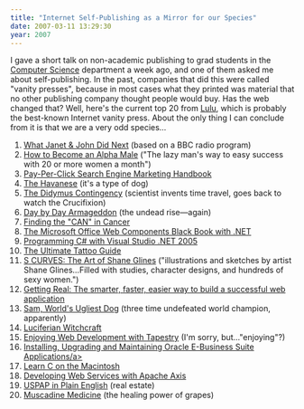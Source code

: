 ```yaml
---
title: "Internet Self-Publishing as a Mirror for our Species"
date: 2007-03-11 13:29:30
year: 2007
---
```

I gave a short talk on non-academic publishing to grad students in the <a href="http://www.cs.toronto.edu">Computer Science</a> department a week ago, and one of them asked me about self-publishing. In the past, companies that did this were called "vanity presses", because in most cases what they printed was material that no other publishing company thought people would buy.  Has the web changed that?  Well, here's the current top 20 from <a href="http://www.lulu.com">Lulu</a>, which is probably the best-known Internet vanity press.  About the only thing I can conclude from it is that we are a very odd species…
<ol>
  <li><a href="http://www.lulu.com/content/512963">What Janet & John Did Next</a> (based on a BBC radio program)<a href="http://www.lulu.com/content/512963">
</a></li>
  <li><a href="http://www.lulu.com/content/131216">How to Become an Alpha Male</a> ("The lazy man's way to easy success with 20 or more women a month")<a href="http://www.lulu.com/content/131216">
</a></li>
  <li><a href="http://www.lulu.com/content/116828">Pay-Per-Click Search Engine Marketing Handbook</a></li>
  <li><a href="http://www.lulu.com/content/125066">The Havanese</a> (it's a type of dog)<a href="http://www.lulu.com/content/125066">
</a></li>
  <li><a href="http://www.lulu.com/content/99523">The Didymus Contingency</a> (scientist invents time travel, goes back to watch the Crucifixion)<a href="http://www.lulu.com/content/99523" /></li>
<a href="http://www.lulu.com/content/99523"> </a><a href="http://www.lulu.com/content/99523"> 	</a>
  <li><a href="http://www.lulu.com/content/54918">Day by Day Armageddon</a> (the undead rise—again)<a href="http://www.lulu.com/content/54918">
</a></li>
  <li><a href="http://www.lulu.com/content/106612">Finding the "CAN" in Cancer</a></li>
  <li><a href="http://www.lulu.com/content/82300">The Microsoft Office Web Components Black Book with .NET</a></li>
  <li><a href="http://www.lulu.com/content/198013">Programming C# with Visual Studio .NET 2005</a></li>
  <li><a href="http://www.lulu.com/content/92013">The Ultimate Tattoo Guide</a></li>
  <li><a href="http://www.lulu.com/content/298507">S CURVES: The Art of Shane Glines</a> ("illustrations and sketches by artist Shane Glines…Filled with studies, character designs, and hundreds of sexy women.")<a href="http://www.lulu.com/content/298507">
</a></li>
  <li><a href="http://www.lulu.com/content/383343">Getting Real: The smarter, faster, easier way to build a successful web application</a></li>
  <li><a href="http://www.lulu.com/content/182757">Sam, World's Ugliest Dog</a> (three time undefeated world champion, apparently)<a href="http://www.lulu.com/content/182757">
</a></li>
  <li><a href="http://www.lulu.com/content/112297">Luciferian Witchcraft</a></li>
  <li><a href="http://www.lulu.com/content/164465">Enjoying Web Development with Tapestry</a> (I'm sorry, but…"enjoying"?)<a href="http://www.lulu.com/content/164465">
</a></li>
  <li><a href="http://www.lulu.com/content/581940">Installing, Upgrading and Maintaining Oracle E-Business Suite Applications/a></a></li>
  <li><a href="http://www.lulu.com/content/103186">Learn C on the Macintosh</a></li>
  <li><a href="http://www.lulu.com/content/214643">Developing Web Services with Apache Axis</a></li>
  <li><a href="http://www.lulu.com/content/218820">USPAP in Plain English</a> (real estate)<a href="http://www.lulu.com/content/218820">
</a></li>
  <li><a href="http://www.lulu.com/content/115782">Muscadine Medicine</a> (the healing power of grapes)<a href="http://www.lulu.com/content/115782">
</a></li>
</ol>
